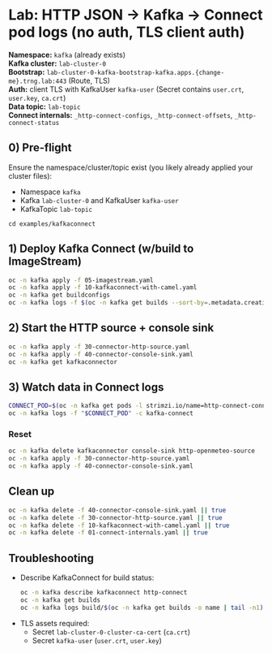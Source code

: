 # Lab: HTTP JSON → Kafka → Connect pod logs (no auth, TLS client auth)

**Namespace:** `kafka` (already exists)  
**Kafka cluster:** `lab-cluster-0`  
**Bootstrap:** `lab-cluster-0-kafka-bootstrap-kafka.apps.{change-me}.trng.lab:443` (Route, TLS)  
**Auth:** client TLS with KafkaUser `kafka-user` (Secret contains `user.crt`, `user.key`, `ca.crt`)  
**Data topic:** `lab-topic`  
**Connect internals:** `_http-connect-configs`, `_http-connect-offsets`, `_http-connect-status`

## 0) Pre-flight
Ensure the namespace/cluster/topic exist (you likely already applied your cluster files):
- Namespace `kafka`
- Kafka `lab-cluster-0` and KafkaUser `kafka-user`
- KafkaTopic `lab-topic`
```
cd examples/kafkaconnect
```
## 1) Deploy Kafka Connect (w/build to ImageStream)
```bash
oc -n kafka apply -f 05-imagestream.yaml
oc -n kafka apply -f 10-kafkaconnect-with-camel.yaml
oc -n kafka get buildconfigs
oc -n kafka logs -f $(oc -n kafka get builds --sort-by=.metadata.creationTimestamp -o name | tail -n1)
```

## 2) Start the HTTP source + console sink
```bash
oc -n kafka apply -f 30-connector-http-source.yaml
oc -n kafka apply -f 40-connector-console-sink.yaml
oc -n kafka get kafkaconnector
```

## 3) Watch data in Connect logs
```bash
CONNECT_POD=$(oc -n kafka get pods -l strimzi.io/name=http-connect-connect -o jsonpath='{.items[0].metadata.name}')
oc -n kafka logs -f "$CONNECT_POD" -c kafka-connect
```

### Reset
```bash
oc -n kafka delete kafkaconnector console-sink http-openmeteo-source
oc -n kafka apply -f 30-connector-http-source.yaml
oc -n kafka apply -f 40-connector-console-sink.yaml
```

## Clean up
```bash
oc -n kafka delete -f 40-connector-console-sink.yaml || true
oc -n kafka delete -f 30-connector-http-source.yaml || true
oc -n kafka delete -f 10-kafkaconnect-with-camel.yaml || true
oc -n kafka delete -f 01-connect-internals.yaml || true
```

## Troubleshooting
- Describe KafkaConnect for build status:
  ```bash
  oc -n kafka describe kafkaconnect http-connect
  oc -n kafka get builds
  oc -n kafka logs build/$(oc -n kafka get builds -o name | tail -n1)
  ```
- TLS assets required:
  - Secret `lab-cluster-0-cluster-ca-cert` (`ca.crt`)
  - Secret `kafka-user` (`user.crt`, `user.key`)
